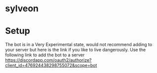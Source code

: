 # sylveon


# Setup
The bot is in a Very Experimental state, would not recommend adding to your server but here is the link if you like to live dangerously. 
Use the following link to add the bot to a server https://discordapp.com/oauth2/authorize?client_id=476924438298755072&scope=bot
